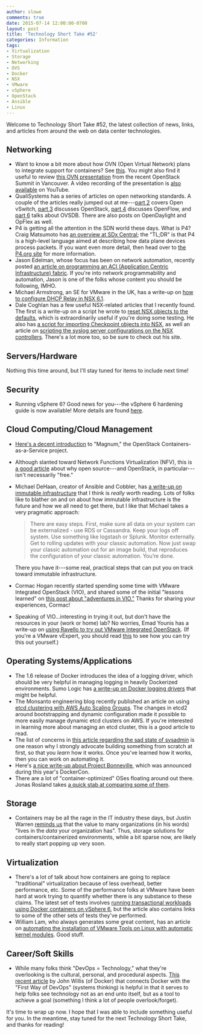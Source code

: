 ```yaml
---
author: slowe
comments: true
date: 2015-07-14 12:00:00-0700
layout: post
title: 'Technology Short Take #52'
categories: Information
tags:
- Virtualization
- Storage
- Networking
- OVS
- Docker
- NSX
- VMware
- vSphere
- OpenStack
- Ansible
- Linux
---
```


Welcome to Technology Short Take #52, the latest collection of news, links, and articles from around the web on data center technologies. 

## Networking

* Want to know a bit more about how OVN (Open Virtual Network) plans to integrate support for containers? See [this][link-2]. You might also find it useful to review [this OVN presentation][link-7] from the recent OpenStack Summit in Vancouver. A video recording of the presentation is [also available][link-5] on YouTube.
* QualiSystems has a series of articles on open networking standards. A couple of the articles really jumped out at me---[part 2][link-8] covers Open vSwitch, [part 3][link-9] discusses OpenStack, [part 4][link-10] discusses OpenFlow, and [part 6][link-11] talks about OVSDB. There are also posts on OpenDaylight and OpFlex as well.
* P4 is getting all the attention in the SDN world these days. What is P4? Craig Matsumoto has [an overview at SDx Central][link-14]; the "TL;DR" is that P4 is a high-level language aimed at describing how data plane devices process packets. If you want even more detail, then head over to [the P4.org site][link-15] for more information.
* Jason Edelman, whose focus has been on network automation, recently posted [an article on programming an ACI (Application Centric Infrastructure) fabric][link-16]. If you're into network programmability and automation, Jason is one of the folks whose content you should be following, IMHO.
* Michael Armstrong, an SE for VMware in the UK, has a write-up on [how to configure DHCP Relay in NSX 6.1][link-17].
* Dale Coghlan has a few useful NSX-related articles that I recently found. The first is a write-up on a script he wrote to [reset NSX objects to the defaults][link-18], which is extraordinarily useful if you're doing some testing. He also has [a script for importing Checkpoint objects into NSX][link-19], as well an article on [scripting the syslog server configurations on the NSX controllers][link-20]. There's a lot more too, so be sure to check out his site.

## Servers/Hardware

Nothing this time around, but I'll stay tuned for items to include next time!

## Security

* Running vSphere 6? Good news for you---the vSphere 6 hardening guide is now available! More details are found [here][link-23].

## Cloud Computing/Cloud Management

* [Here's a decent introduction][link-4] to "Magnum," the OpenStack Containers-as-a-Service project.
* Although slanted toward Network Functions Virtualization (NFV), this is [a good article][link-12] about why open source---and OpenStack, in particular---isn't necessarily "free."
* Michael DeHaan, creator of Ansible and Cobbler, has [a write-up on immutable infrastructure][link-13] that I think is _really_ worth reading. Lots of folks like to blather on and on about how immutable infrastructure is the future and how we all need to get there, but I like that Michael takes a very pragmatic approach:

    >There are easy steps.  First, make sure all data on your system can be externalized - use RDS or Cassandra.  Keep your logs off system.  Use something like logstash or Splunk.  Monitor externally.   Get to rolling updates with your classic automation.  Now just swap your classic automation out for an image build, that reproduces the configuration of your classic automation. You’re done.

    There you have it---some real, practical steps that can put you on track toward immutable infrastructure.
* Cormac Hogan recently started spending some time with VMware Integrated OpenStack (VIO), and shared some of the initial "lessons learned" on [this post about "adventures in VIO."][link-22] Thanks for sharing your experiences, Cormac!
* Speaking of VIO...interesting in trying it out, but don't have the resources in your (work or home) lab? No worries, Emad Younis has a write-up on [using Ravello to try out VMware Integrated OpenStack][link-24]. (If you're a VMware vExpert, you should read [this][link-26] to see how you can try this out yourself.)

## Operating Systems/Applications

* The 1.6 release of Docker introduces the idea of a logging driver, which should be very helpful in managing logging in heavily Dockerized environments. Sumo Logic has [a write-up on Docker logging drivers][link-3] that might be helpful.
* The Monsanto engineering blog recently published an article on using [etcd clustering with AWS Auto Scaling Groups][link-21]. The changes in etcd2 around bootstrapping and dynamic configuration made it possible to more easily manage dynamic etcd clusters on AWS. If you're interested in learning more about managing an etcd cluster, this is a good article to read.
* The list of concerns in [this article regarding the sad state of sysadmin][link-28] is one reason why I strongly advocate building something from scratch at first, so that you _learn_ how it works. Once you've learned how it works, then you can work on automating it.
* Here's [a nice write-up about Project Bonneville][link-29], which was announced during this year's DockerCon.
* There are a lot of "container-optimized" OSes floating around out there. Jonas Rosland takes [a quick stab at comparing some of them][link-30].

## Storage

* Containers may be all the rage in the IT industry these days, but Justin Warren [reminds us][link-27] that the value to many organizations (in his words) "lives in the _data_ your organization has". Thus, storage solutions for containers/containerized environments, while a bit sparse now, are likely to really start popping up very soon.

## Virtualization

* There's a lot of talk about how containers are going to replace "traditional" virtualization because of less overhead, better performance, etc. Some of the performance folks at VMware have been hard at work trying to quantify whether there is any substance to these claims. The latest set of tests involves [running transactional workloads using Docker containers on vSphere 6][link-1], but the article also contains links to some of the other sets of tests they've performed.
* William Lam, who always generates some great content, has an article on [automating the installation of VMware Tools on Linux with automatic kernel modules][link-25]. Good stuff.

## Career/Soft Skills

* While many folks think "DevOps = Technology," what they're overlooking is the cultural, personal, and procedural aspects. [This recent article][link-6] by John Willis (of Docker) that connects Docker with the "First Way of DevOps" (systems thinking) is helpful in that it serves to help folks see technology not as an end unto itself, but as a tool to achieve a goal (something I think a lot of people overlook/forget).

It's time to wrap up now. I hope that I was able to include something useful for you. In the meantime, stay tuned for the next Technology Short Take, and thanks for reading!



[link-1]: http://blogs.vmware.com/performance/2015/05/running-transactional-workloads-using-docker-containers-vsphere-6-0.html
[link-2]: http://openvswitch.org/pipermail/dev/2015-March/052663.html
[link-3]: https://www.sumologic.com/2015/04/16/new-docker-logging-drivers/
[link-4]: http://www.datacenterknowledge.com/archives/2015/05/22/openstack-magnum-containers-service-cloud-operators/
[link-5]: https://www.youtube.com/watch?v=kEzXTq2fPDg
[link-6]: http://blog.docker.com/2015/05/docker-three-ways-ops/
[link-7]: http://openvswitch.org/support/slides/OVN-Vancouver.pdf
[link-8]: http://www.qualisystems.com/blog/open-source-standards-for-network-orchestration-part-2-open-vswitch/
[link-9]: http://www.qualisystems.com/blog/open-source-standards-for-network-orchestration-part-3-openstack/
[link-10]: http://www.qualisystems.com/blog/open-networking-standards-and-the-road-to-agility-part-4-openflow/
[link-11]: http://www.qualisystems.com/blog/open-networking-standards-and-the-road-to-agility-part-6-ovsdb/
[link-12]: http://www.lightreading.com/nfv/nfv-specs-open-source/openstack-doesnt-come-for-free/a/d-id/715626
[link-13]: http://michaeldehaan.net/post/118717252307/immutable-infrastructure-is-the-future
[link-14]: https://www.sdxcentral.com/articles/news/p4-language-aims-to-take-sdn-beyond-openflow/2015/05/
[link-15]: http://p4.org
[link-16]: http://jedelman.com/home/programming-an-aci-fabric/
[link-17]: http://www.m80arm.co.uk/2014/10/configuring-dhcp-relay-in-nsx.html
[link-18]: http://www.sneaku.com/2015/06/15/scripting-resetting-nsx-v-objects/
[link-19]: http://www.sneaku.com/2015/02/06/scripting-nsx-v-importing-checkpoint-objects/
[link-20]: http://www.sneaku.com/2015/05/28/scripting-syslog-server-configurations-on-nsx-v-controllers/
[link-21]: http://engineering.monsanto.com/2015/06/12/etcd-clustering/
[link-22]: http://cormachogan.com/2015/06/02/adventures-in-vio-vmware-integrated-openstack/
[link-23]: http://blogs.vmware.com/vsphere/2015/06/vsphere-6-hardening-guide-ga-now-available.html
[link-24]: http://emadyounis.com/openstack/ravello-lab-setup-for-vmware-integrated-openstack-vio-part-1/
[link-25]: http://www.virtuallyghetto.com/2015/06/automating-silent-installation-of-vmware-tools-on-linux-wautomatic-kernel-modules.html
[link-26]: http://www.ravellosystems.com/blog/ravello-free-lab-vexperts/
[link-27]: http://www.forbes.com/sites/justinwarren/2015/07/06/the-container-revolution-much-ado-about-nothing/
[link-28]: http://www.vitavonni.de/blog/201503/2015031201-the-sad-state-of-sysadmin-in-the-age-of-containers.html
[link-29]: http://containerjournal.com/2015/07/01/vmwares-project-bonneville-streamlines-docker-container-workflow/
[link-30]: http://blog.codeship.com/container-os-comparison/
